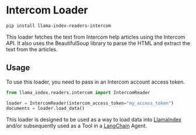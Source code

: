 # Intercom Loader

```bash
pip install llama-index-readers-intercom
```

This loader fetches the text from Intercom help articles using the Intercom API. It also uses the BeautifulSoup library to parse the HTML and extract the text from the articles.

## Usage

To use this loader, you need to pass in an Intercom account access token.

```python
from llama_index.readers.intercom import IntercomReader

loader = IntercomReader(intercom_access_token="my_access_token")
documents = loader.load_data()
```

This loader is designed to be used as a way to load data into [LlamaIndex](https://github.com/run-llama/llama_index/tree/main/llama_index) and/or subsequently used as a Tool in a [LangChain](https://github.com/hwchase17/langchain) Agent.
